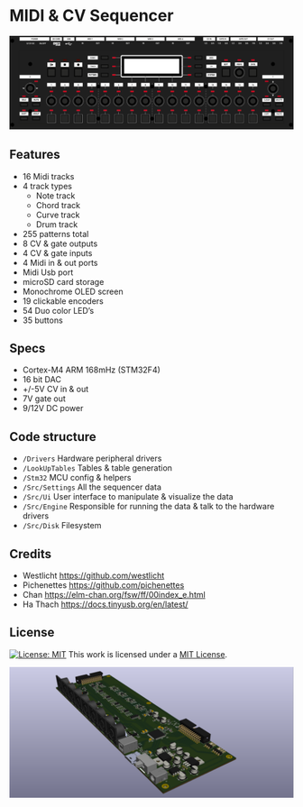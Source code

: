 # MIDI & CV Sequencer
<img src="Sequencer_faceplate.png"/></a>

## Features
- 16 Midi tracks
- 4 track types
	* Note track
	* Chord track
	* Curve track
	* Drum track
- 255 patterns total
- 8 CV & gate outputs
- 4 CV & gate inputs
- 4 Midi in & out ports
- Midi Usb port
- microSD card storage
- Monochrome OLED screen
- 19 clickable encoders
- 54 Duo color LED’s
- 35 buttons

## Specs
- Cortex-M4 ARM 168mHz (STM32F4)
- 16 bit DAC
- +/-5V CV in & out
- 7V gate out
- 9/12V DC power

## Code structure
- `/Drivers`			Hardware peripheral drivers
- `/LookUpTables`	Tables & table generation
- `/Stm32`				MCU config & helpers
- `/Src/Settings`	All the sequencer data
- `/Src/Ui`				User interface to manipulate & visualize the data
- `/Src/Engine`		Responsible for running the data & talk to the hardware drivers
- `/Src/Disk`			Filesystem


## Credits
- Westlicht			https://github.com/westlicht
- Pichenettes		https://github.com/pichenettes
- Chan					https://elm-chan.org/fsw/ff/00index_e.html
- Ha Thach 			https://docs.tinyusb.org/en/latest/

## License
[![License: MIT](https://img.shields.io/badge/License-MIT-yellow.svg)](https://opensource.org/licenses/MIT)
This work is licensed under a [MIT License](https://opensource.org/licenses/MIT).

<img src="Sequencer_main_board.png"/></a>

